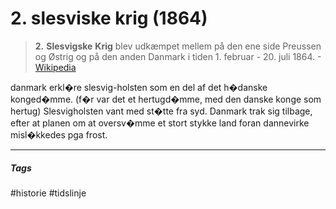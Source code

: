 # 2. slesviske krig (1864)
>**2.** **Slesvigske** **Krig** blev udkæmpet mellem på den ene side Preussen og Østrig og på den anden Danmark i tiden 1. februar - 20. juli 1864.
\-[Wikipedia](https://da.wikipedia.org/wiki/2._Slesvigske_Krig)


danmark erkl�re slesvig-holsten som en del af det h�danske konged�mme. (f�r var det et hertugd�mme, med den danske konge som hertug)
Slesvigholsten vant med st�tte fra syd.
Danmark trak sig tilbage, efter at planen om at oversv�mme et stort stykke land foran dannevirke misl�kkedes pga frost.







---
##### Tags
#historie
#tidslinje
<span 
      class='ob-timelines' 
      data-date='1846-02-01-00' 
      data-title='2. slesviske krig' 
      data-class='orange' 
      data-type='range' 
      data-end="1864-07-20-00"> 
</span>